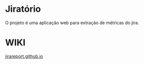 # Jiratório

O projeto é uma aplicação web para extração de métricas do jira.

# WIKI

[jirareport.github.io](https://jirareport.github.io/)
